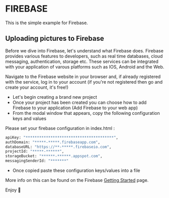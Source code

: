 FIREBASE
=====================

This is the simple example for Firebase.

## Uploading pictures to Firebase

Before we dive into Firebase, let's understand what Firebase does.
Firebase provides various features to developers, such as real time
databases, cloud messaging, authentication, storage etc.
These services can be integrated with your application of varous platforms
such as IOS, Android and the Web.

Navigate to the Firebase website in your browser and, if already registered with the service, 
log in to your account (if you're not registered then go and create your account, it's free!)

* Let's begin creating a brand new project
* Once your project has been created you can choose how to add Firebase to your application
 (Add Firebase to your web app)
* From the modal window that appears, copy the following configuration keys and values

Please set your firebase configuration in index.html : 
```bash
apiKey: "***************************************",
authDomain: "*****-*****.firebaseapp.com",
databaseURL: "https://**-*****.firebaseio.com",
projectId: "*****-******",
storageBucket: "******-******.appspot.com",
messagingSenderId: "*******"
```
* Once copied paste these configuration keys/values into a file

More info on this can be found on the Firebase [Getting Started](https://firebase.google.com/) page.

Enjoy 
